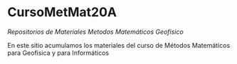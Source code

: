 # CursoMetMat20A
*Repositorios de Materiales Metodos Matemáticos Geofisico*

En este sitio acumulamos los materiales del curso de Métodos Matemáticos para Geofísica y para Informáticos

